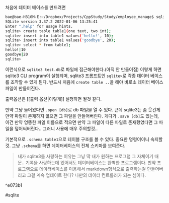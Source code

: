처음에 데이터 베이스를 만드려면
```bash
bae@bae-H310M-E:~/Dropbox/Projects/CppStudy/Study/employee_manage$ sqlite3 test.db
SQLite version 3.37.2 2022-01-06 13:25:41
Enter ".help" for usage hints.
sqlite> create table table1(one text, two int);
sqlite> insert into table1 values('hello!', 10);
sqlite> insert into table1 values('goodbye', 20);
sqlite> select * from table1;
hello!|10
goodbye|20
sqlite> 
```
이런식으로 `sqlite3 test.db`로 파일에 접근해야한다.(아직 안 만들어짐)
이렇게 하면 sqlite3 CLI program이 실행되며, sqlite3 프롬프트인 `sqlite>`로 각종 데이터 베이스를 조작할 수 있게 된다. 반드시 처음에 `create table ..`을 해야 비로소 데이터 베이스 파일이 만들어진다.

출력옵션은 [[출력 옵션|이렇게]] 설정하면 될것 같다.

만약 그냥 들어왔다면 `.open [db]`로 db 파일을 열 수 있다.
근데 sqlite3는 좀 웃긴게 만약 파일이 존재하지 않으면 그 파일을 만들어버린다. 게다가 `.save [db]`도 있는데, 이건 만약 엉뚱한 파일 이름으로 적으면 만약 그 파일이 다른 파일로 존재했었다면 그 파일을 덮어써버린다.. 그러니 사용에 매우 주의할것..

기본적으로 `.schema table1`으로 테이블 구조를 볼 수 있다. 중요한 명령어이니 숙지할것. 그냥 `.schema`를 하면 데이터베이스의 전체 스키마를 보여준다.

>내가 sqlite3를 사랑하는 이유는 그냥 딱 내가 원하는 프로그램 그 자체이기 때문.. 기록을 사랑하는데 있어서도 데이터베이스는 완벽한 프로그램이다. 만약 프로그램으로 데이터베이스를 이용해서 markdown형식으로 출력하는걸 만들어버리고 그걸 계속 업데이트 한다? 나만의 데이터 컨트롤러가 되는 셈이다.

^e073b1


#sqlite